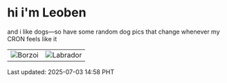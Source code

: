 # hi i'm Leoben

and i like dogs—so have some random dog pics that change whenever my CRON feels like it

|  |  |
|--------|----------|
| ![Borzoi](https://random-dog-vercel.vercel.app/api/random-borzoi?v=1751525939) | ![Labrador](https://random-dog-vercel.vercel.app/api/random-labrador?v=1751525939) |

Last updated: 2025-07-03 14:58 PHT
